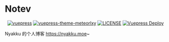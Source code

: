 # Notev

<p align="center">
   <a href="https://github.com/vuejs/vuepress" target="_blank"><img alt="vuepress" src="https://img.shields.io/badge/Vuepress-build-1aad19?style=flat-square&logo=vue.js"></a>
   <a href="https://github.com/meteorlxy/vuepress-theme-meteorlxy/" target="_blank"><img alt="vuepress-theme-meteorlxy" src="https://img.shields.io/badge/meteorlxy-theme-26a2ff?style=flat-square&logo=vue.js"></a>
   <a href="LICENSE"><img alt="LICENSE" src="https://img.shields.io/badge/License-CC--BY--SC%204.0-yellow?style=flat-square"></a>
   <a href="https://github.com/SigureMo/notev/actions?query=workflow%3A%22Vuepress+Deploy%22" target="_blank"><img alt="Vuepress Deploy" src="https://github.com/SigureMo/notev/workflows/VuePress%20Deploy/badge.svg"></img></a>
   <br/>
</p>

Nyakku 的个人博客 <https://nyakku.moe>~
